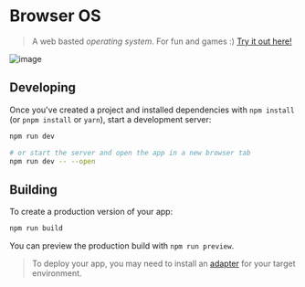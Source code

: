 # Browser OS
> A web basted *operating system*. For fun and games :)
[Try it out here!](browseros-martinclementz.vercel.app/)


![image](https://user-images.githubusercontent.com/26656069/194413938-414a4917-a778-4a37-b5b4-c4aeb5ccd66c.png)

## Developing

Once you've created a project and installed dependencies with `npm install` (or `pnpm install` or `yarn`), start a development server:

```bash
npm run dev

# or start the server and open the app in a new browser tab
npm run dev -- --open
```

## Building

To create a production version of your app:

```bash
npm run build
```

You can preview the production build with `npm run preview`.

> To deploy your app, you may need to install an [adapter](https://kit.svelte.dev/docs/adapters) for your target environment.
